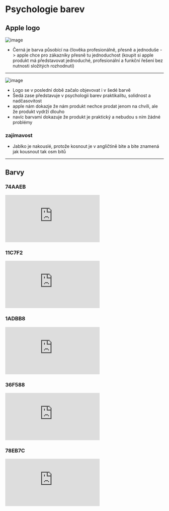 # Psychologie barev

## Apple logo

![image](https://cdn-icons-png.flaticon.com/256/0/747.png)

- Černá je barva působící na člověka profesionálně, přesně a jednoduše -> apple chce pro zákazníky přesně tu jednoduchost (koupit si apple produkt má představovat jednoduché, profesionální a funkční řešení bez nutnosti složitých rozhodnutí)

---

![image](https://leadsbridge.com/wp-content/themes/leadsbridge/img/integration-lg-logos/logo244.png)

- Logo se v poslední době začalo objevovat i v šedé barvě
- Šedá zase představuje v psychologii barev praktikalitu, solidnost a nadčasovitost
- apple nám dokazje že nám produkt nechce prodat jenom na chvíli, ale že produkt vydrží dlouho
- navíc barvami dokazuje že produkt je praktický a nebudou s ním žádné problémy

### zajímavost
- Jablko je nakouslé, protože kosnout je v angličtině bite a bite znamená jak kousnout tak osm bitů

---

## Barvy

### 74AAEB

![image](https://hexcolorpedia.com/wp-content/themes/bootscore-5-child/solid.php?c=74aaeb)

### 11C7F2

![image](https://hexcolorpedia.com/wp-content/themes/bootscore-5-child/solid.php?c=74aaeb)

### 1ADBB8

![image](https://hexcolorpedia.com/wp-content/themes/bootscore-5-child/solid.php?c=74aaeb)

### 36F588

![image](https://hexcolorpedia.com/wp-content/themes/bootscore-5-child/solid.php?c=74aaeb)

### 78EB7C

![image](https://hexcolorpedia.com/wp-content/themes/bootscore-5-child/solid.php?c=74aaeb)

